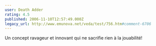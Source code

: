 ```yaml
---
user: Death Adder
rating: 4.5
published: 2006-11-10T12:57:49.000Z
legacy_url: http://www.emunova.net/veda/test/756.htm#comment-6706
---
```

Un concept ravageur et innovant qui ne sacrifie rien à la jouabilité!